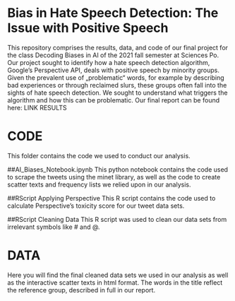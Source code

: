 # Bias in Hate Speech Detection: The Issue with Positive Speech

This repository comprises the results, data, and code of our final project for the class Decoding Biases in AI of the 2021 fall semester at Sciences Po. 
Our project sought to identify how a hate speech detection algorithm, Google’s Perspective API, deals with positive speech by minority groups. Given the prevalent use of „problematic“ words, for example by describing bad experiences or through reclaimed slurs, these groups often fall into the sights of hate speech detection. We sought to understand what triggers the algorithm and how this can be problematic. Our final report can be found here:
LINK RESULTS

# CODE
This folder contains the code we used to conduct our analysis.

##AI_Biases_Notebook.ipynb
This python notebook contains the code used to scrape the tweets using the minet library, as well as the code to create scatter texts and frequency lists we relied upon in our analysis.

##RScript Applying Perspective
This R script contains the code used to calculate Perspective’s toxicity score for our tweet data sets. 

##RScript Cleaning Data
This R script was used to clean our data sets from irrelevant symbols like # and @. 

# DATA
Here you will find the final cleaned data sets we used in our analysis as well as the interactive scatter texts in html format. The words in the title reflect the reference group, described in full in our report.
